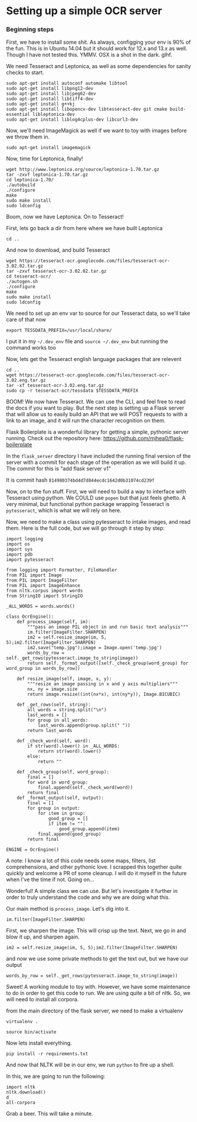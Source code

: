 # Setting up a simple OCR server

### Beginning steps
First, we have to install some shit. As always, configging your
env is 90% of the fun. This is in Ubuntu 14.04 but it should work
for 12.x and 13.x as well. Though I have not tested this. YMMV.
OSX is a shot in the dark. glhf.

We need Tesseract and Leptonica, as well as some dependencies
for sanity checks to start.

```
sudo apt-get install autoconf automake libtool
sudo apt-get install libpng12-dev
sudo apt-get install libjpeg62-dev
sudo apt-get install libtiff4-dev
sudo apt-get install g++kj
sudo apt-get install libopencv-dev libtesseract-dev git cmake build-essential libleptonica-dev
sudo apt-get install liblog4cplus-dev libcurl3-dev
```

Now, we'll need ImageMagick as well if we want to toy with images before we throw them in.

`sudo apt-get install imagemagick`

Now, time for Leptonica, finally!

```
wget http://www.leptonica.org/source/leptonica-1.70.tar.gz
tar -zxvf leptonica-1.70.tar.gz
cd leptonica-1.70/
./autobuild
./configure
make
sudo make install
sudo ldconfig
```

Boom, now we have Leptonica. On to Tesseract!

First, lets go back a dir from here where we have built Leptonica

`cd ..`

And now to download, and build Tesseract

```
wget https://tesseract-ocr.googlecode.com/files/tesseract-ocr-3.02.02.tar.gz
tar -zxvf tesseract-ocr-3.02.02.tar.gz 
cd tesseract-ocr/
./autogen.sh 
./configure
make
sudo make install
sudo ldconfig
```

We need to set up an env var to source for our Tesseract data, so we'll take care of that now

`export TESSDATA_PREFIX=/usr/local/share/`

I put it in my `~/.dev_env` file and `source ~/.dev_env` but running the command works too

Now, lets get the Tesseract english language packages that are relevent

```
cd ..
wget https://tesseract-ocr.googlecode.com/files/tesseract-ocr-3.02.eng.tar.gz
tar -xf tesseract-ocr-3.02.eng.tar.gz
sudo cp -r tesseract-ocr/tessdata $TESSDATA_PREFIX
```

BOOM! We now have Tesseract. We can use the CLI, and feel free
to read the docs if you want to play. But the next step is setting
up a Flask server that will allow us to easily build an API that
we will POST requests to with a link to an image, and it will
run the character recognition on them.

Flask Boilerplate is a wonderful library for getting a simple, 
pythonic server running. Check out the repository here:
https://github.com/mjhea0/flask-boilerplate

In the `flask_server` directory I have included the running final version of the server
with a commit for each stage of the operation as we will build it up. The commit for this
is "add flask server v1"

It is commit hash `814980374bd4d7d844ecdc1642d0b31074cd239f`

Now, on to the fun stuff. First, we will need to build a way
to interface with Tesseract using python. We COULD use `popen`
but that just feels ghetto. A very minimal, but functional
python package wrapping Tesseract is `pytesseract`, which is
what we will rely on here.

Now, we need to make a class using pytesseract to intake images, and read them.
Here is the full code, but we will go through it step by step:

```
import logging
import os
import sys
import pdb
import pytesseract

from logging import Formatter, FileHandler
from PIL import Image
from PIL import ImageFilter
from PIL import ImageEnhance
from nltk.corpus import words
from StringIO import StringIO

_ALL_WORDS = words.words()

class OcrEngine():
    def process_image(self, im):
        """pass an image PIL object in and run basic text analysis"""
        im.filter(ImageFilter.SHARPEN)
        im2 = self.resize_image(im, 5, 5);im2.filter(ImageFilter.SHARPEN)
        im2.save("temp.jpg");image = Image.open('temp.jpg')
        words_by_row = self._get_rows(pytesseract.image_to_string(image))
        return self._format_output([self._check_group(word_group) for word_group in words_by_row])

    def resize_image(self, image, x, y):
        """resize an image passing in x and y axis multipliers"""
        nx, ny = image.size
        return image.resize((int(nx*x), int(ny*y)), Image.BICUBIC)

    def _get_rows(self, string):
        all_words = string.split("\n")
        last_words = []
        for group in all_words:
            last_words.append(group.split(" "))
        return last_words

    def _check_word(self, word):
        if str(word).lower() in _ALL_WORDS:
            return str(word).lower()
        else:
            return ""

    def _check_group(self, word_group):
        final = []
        for word in word_group:
            final.append(self._check_word(word))
        return final
    def _format_output(self, output):
        final = []
        for group in output:
            for item in group:
                good_group = []
                if item != "":
                    good_group.append(item)
            final.append(good_group)
        return final

ENGINE = OcrEngine()

```
A note:
I know a lot of this code needs some maps, filters, list comprehensions,
and other pythonic love. I scrapped this together quite quickly and welcome
a PR of some cleanup. I will do it myself in the future when I've the time
if not. Going on...

Wonderful! A simple class we can use. But let's investigate it further
in order to truly understand the code and why we are doing what this.

Our main method is `process_image`. Let's dig into it.

`im.filter(ImageFilter.SHARPEN)`

First, we sharpen the image. This will crisp up the text. 
Next, we go in and blow it up, and sharpen again.

`im2 = self.resize_image(im, 5, 5);im2.filter(ImageFilter.SHARPEN)`

and now we use some private methods to get the text out, but we have our output

`words_by_row = self._get_rows(pytesseract.image_to_string(image))`

Sweet! A working module to toy with. However, we have some maintenance to do 
in order to get this code to run. We are using quite a bit of nltk. So, we
will need to install all corpora.

from the main directory of the flask server, we need to make a virtualenv

`virtualenv .`

`source bin/activate`

Now lets install everything.

`pip install -r requirements.txt`

And now that NLTK will be in our env, we run `python` to fire up a shell.

In this, we are going to run the following:

```
import nltk
nltk.download()
d
all-corpora
```
Grab a beer. This will take a minute.
